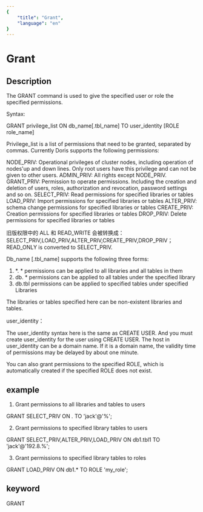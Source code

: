 ```yaml
---
{
    "title": "Grant",
    "language": "en"
}
---
```


<!-- 
Licensed to the Apache Software Foundation (ASF) under one
or more contributor license agreements.  See the NOTICE file
distributed with this work for additional information
regarding copyright ownership.  The ASF licenses this file
to you under the Apache License, Version 2.0 (the
"License"); you may not use this file except in compliance
with the License.  You may obtain a copy of the License at

  http://www.apache.org/licenses/LICENSE-2.0

Unless required by applicable law or agreed to in writing,
software distributed under the License is distributed on an
"AS IS" BASIS, WITHOUT WARRANTIES OR CONDITIONS OF ANY
KIND, either express or implied.  See the License for the
specific language governing permissions and limitations
under the License.
-->

# Grant
## Description

The GRANT command is used to give the specified user or role the specified permissions.

Syntax:

GRANT privilege_list ON db_name[.tbl_name] TO user_identity [ROLE role_name]


Privilege_list is a list of permissions that need to be granted, separated by commas. Currently Doris supports the following permissions:

NODE_PRIV: Operational privileges of cluster nodes, including operation of nodes'up and down lines. Only root users have this privilege and can not be given to other users.
ADMIN_PRIV: All rights except NODE_PRIV.
GRANT_PRIV: Permission to operate permissions. Including the creation and deletion of users, roles, authorization and revocation, password settings and so on.
SELECT_PRIV: Read permissions for specified libraries or tables
LOAD_PRIV: Import permissions for specified libraries or tables
ALTER_PRIV: schema change permissions for specified libraries or tables
CREATE_PRIV: Creation permissions for specified libraries or tables
DROP_PRIV: Delete permissions for specified libraries or tables

旧版权限中的 ALL 和 READ_WRITE 会被转换成：SELECT_PRIV,LOAD_PRIV,ALTER_PRIV,CREATE_PRIV,DROP_PRIV；
READ_ONLY is converted to SELECT_PRIV.

Db_name [.tbl_name] supports the following three forms:

1. *. * permissions can be applied to all libraries and all tables in them
2. db. * permissions can be applied to all tables under the specified library
3. db.tbl permissions can be applied to specified tables under specified Libraries

The libraries or tables specified here can be non-existent libraries and tables.

user_identity：

The user_identity syntax here is the same as CREATE USER. And you must create user_identity for the user using CREATE USER. The host in user_identity can be a domain name. If it is a domain name, the validity time of permissions may be delayed by about one minute.

You can also grant permissions to the specified ROLE, which is automatically created if the specified ROLE does not exist.

## example

1. Grant permissions to all libraries and tables to users

GRANT SELECT_PRIV ON *.* TO 'jack'@'%';

2. Grant permissions to specified library tables to users

GRANT SELECT_PRIV,ALTER_PRIV,LOAD_PRIV ON db1.tbl1 TO 'jack'@'192.8.%';

3. Grant permissions to specified library tables to roles

GRANT LOAD_PRIV ON db1.* TO ROLE 'my_role';

## keyword
GRANT

